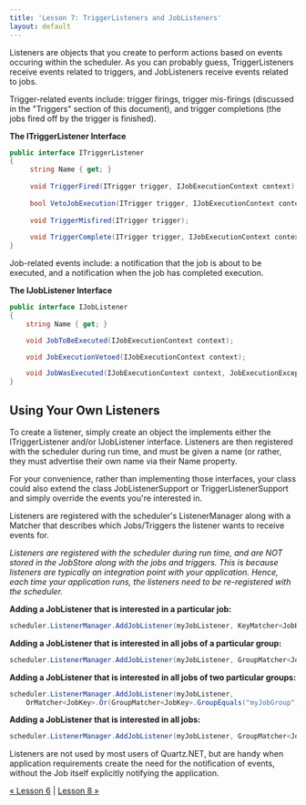 ```yaml
---
title: 'Lesson 7: TriggerListeners and JobListeners'
layout: default
---
```


Listeners are objects that you create to perform actions based on events occuring within the scheduler.
As you can probably guess, TriggerListeners receive events related to triggers, and JobListeners receive events related to jobs.

Trigger-related events include: trigger firings, trigger mis-firings (discussed in the "Triggers" section of this document),
and trigger completions (the jobs fired off by the trigger is finished).

__The ITriggerListener Interface__

```c#
public interface ITriggerListener
{
	 string Name { get; }
	 
	 void TriggerFired(ITrigger trigger, IJobExecutionContext context);
	 
	 bool VetoJobExecution(ITrigger trigger, IJobExecutionContext context);
	 
	 void TriggerMisfired(ITrigger trigger);
	 
	 void TriggerComplete(ITrigger trigger, IJobExecutionContext context, int triggerInstructionCode);
}
```

Job-related events include: a notification that the job is about to be executed, and a notification when the job has completed execution.

__The IJobListener Interface__

```c#
public interface IJobListener
{
	string Name { get; }

	void JobToBeExecuted(IJobExecutionContext context);

	void JobExecutionVetoed(IJobExecutionContext context);

	void JobWasExecuted(IJobExecutionContext context, JobExecutionException jobException);
} 
```

## Using Your Own Listeners

To create a listener, simply create an object the implements either the ITriggerListener and/or IJobListener interface. 
Listeners are then registered with the scheduler during run time, and must be given a name (or rather, they must advertise their own 
name via their Name property. 

For your convenience, rather than implementing those interfaces, your class could also extend the class JobListenerSupport or TriggerListenerSupport
and simply override the events you're interested in.


Listeners are registered with the scheduler's ListenerManager along with a Matcher that describes which Jobs/Triggers the listener wants to receive events for.

*Listeners are registered with the scheduler during run time, and are NOT stored in the JobStore along with the jobs and triggers. 
This is because listeners are typically an integration point with your application. 
Hence, each time your application runs, the listeners need to be re-registered with the scheduler.*


**Adding a JobListener that is interested in a particular job:**

```c#
scheduler.ListenerManager.AddJobListener(myJobListener, KeyMatcher<JobKey>.KeyEquals(new JobKey("myJobName", "myJobGroup")));
```

**Adding a JobListener that is interested in all jobs of a particular group:**

```c#
scheduler.ListenerManager.AddJobListener(myJobListener, GroupMatcher<JobKey>.GroupEquals("myJobGroup"));
```

**Adding a JobListener that is interested in all jobs of two particular groups:**

```c#
scheduler.ListenerManager.AddJobListener(myJobListener,
	OrMatcher<JobKey>.Or(GroupMatcher<JobKey>.GroupEquals("myJobGroup"), GroupMatcher<JobKey>.GroupEquals("yourGroup")));
```


**Adding a JobListener that is interested in all jobs:**

```c#
scheduler.ListenerManager.AddJobListener(myJobListener, GroupMatcher<JobKey>.AnyGroup());
```

Listeners are not used by most users of Quartz.NET, but are handy when application requirements create the need
for the notification of events, without the Job itself explicitly notifying the application.

[&laquo; Lesson 6](crontriggers.html) | [Lesson 8 &raquo;](scheduler-listeners.html)
